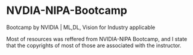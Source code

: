 # NVDIA-NIPA-Bootcamp
Bootcamp by NVIDIA | ML,DL, Vision for Industry applicable

Most of resources was reffered from NVIDIA-NIPA Bootcamp, and I state that the copyrights of most of those are associated with the instructor.
